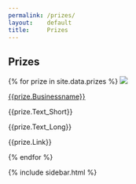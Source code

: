 ```yaml
---
permalink: /prizes/
layout:    default
title:     Prizes
---
```


<section>


<div class="main-content">
<h2 class="heading">Prizes</h2>
{% for prize in site.data.prizes %}
	<img src = "{{prize.Image}}" />
	<p><a href="{{prize.Link}}">{{prize.Businessname}}</a></p>
	<p>{{prize.Text_Short}}</p>
	<p>{{prize.Text_Long}}</p>
	<p>{{prize.Link}}</p>
	
{% endfor %}

</div>
<div class="sidebar">
{% include sidebar.html %}
</div>
</section>